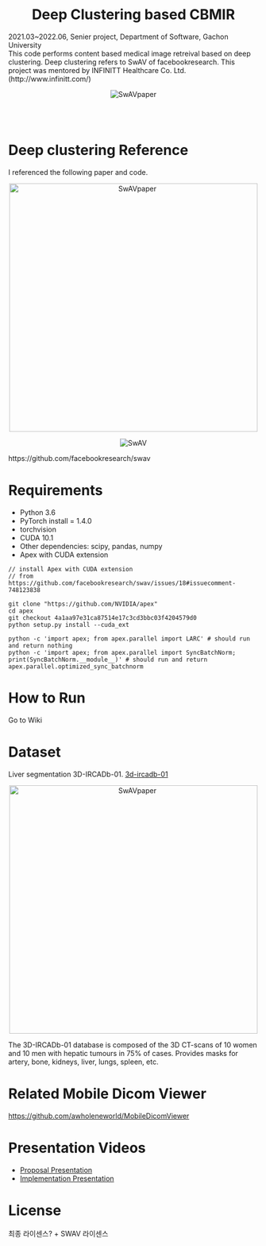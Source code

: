 <h1 align="center">Deep Clustering based CBMIR</h1>
2021.03~2022.06, Senier project, Department of Software, Gachon University <br>
This code performs content based medical image retreival based on deep clustering. Deep clustering refers to SwAV of facebookresearch.
This project was mentored by INFINITT Healthcare Co. Ltd. (http://www.infinitt.com/)
<p align="center">
    <img alt="SwAVpaper" src="https://user-images.githubusercontent.com/50789540/160507759-4d3982b8-872d-4d33-b8a7-fa0580859812.png">
</p>
<br><br>

# Deep clustering Reference
I referenced the following paper and code.
<p align="center">
    <img alt="SwAVpaper" src="https://user-images.githubusercontent.com/50789540/160507637-be5ebbfa-0612-4c2b-80c8-8dd4dfbd7b33.png" width="500px">
</p>
<p align="center">
    <img alt="SwAV" src="https://user-images.githubusercontent.com/50789540/160504930-2a42b521-608a-4fa8-a3d5-e817c2d6b224.png">
</p>
https://github.com/facebookresearch/swav


# Requirements
* Python 3.6
* PyTorch install = 1.4.0
* torchvision
* CUDA 10.1
* Other dependencies: scipy, pandas, numpy
* Apex with CUDA extension

```
// install Apex with CUDA extension
// from https://github.com/facebookresearch/swav/issues/18#issuecomment-748123838

git clone "https://github.com/NVIDIA/apex"
cd apex
git checkout 4a1aa97e31ca87514e17c3cd3bbc03f4204579d0
python setup.py install --cuda_ext

python -c 'import apex; from apex.parallel import LARC' # should run and return nothing
python -c 'import apex; from apex.parallel import SyncBatchNorm; print(SyncBatchNorm.__module__)' # should run and return apex.parallel.optimized_sync_batchnorm
```

# How to Run
Go to Wiki


# Dataset
Liver segmentation 3D-IRCADb-01. [3d-ircadb-01](https://www.ircad.fr/research/data-sets/liver-segmentation-3d-ircadb-01/) <br>
<p align="center">
    <img alt="SwAVpaper" src="https://user-images.githubusercontent.com/50789540/160507860-400991f3-07d0-4927-9496-80f1398659d4.png" width="500px">
</p>
The 3D-IRCADb-01 database is composed of the 3D CT-scans of 10 women and 10 men with hepatic tumours in 75% of cases. Provides masks for artery, bone, kidneys, liver, lungs, spleen, etc.

# Related Mobile Dicom Viewer
https://github.com/awholeneworld/MobileDicomViewer

# Presentation Videos
* [Proposal Presentation](https://www.youtube.com/watch?v=21LakDM6ZPU)
* [Implementation Presentation](https://www.youtube.com/watch?v=rVPwWlqNtRU)


# License
최종 라이센스? + SWAV 라이센스
